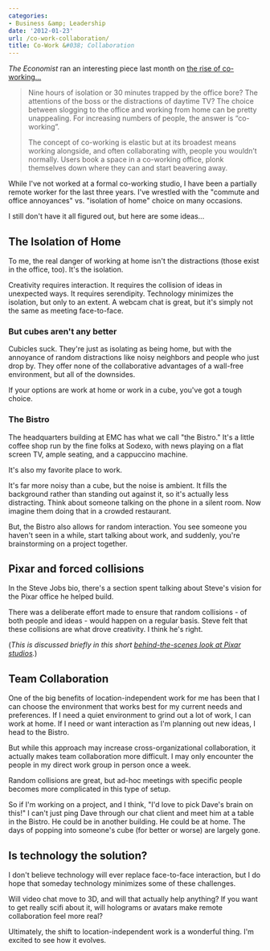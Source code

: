 ```yaml
---
categories:
- Business &amp; Leadership
date: '2012-01-23'
url: /co-work-collaboration/
title: Co-Work &#038; Collaboration
---
```


<em>The Economist</em> ran an interesting piece last month on <a href="http://www.economist.com/node/21542190">the rise of co-working...</a>

<blockquote>Nine hours of isolation or 30 minutes trapped by the office bore? The attentions of the boss or the distractions of daytime TV? The choice between slogging to the office and working from home can be pretty unappealing. For increasing numbers of people, the answer is “co-working”.

The concept of co-working is elastic but at its broadest means working alongside, and often collaborating with, people you wouldn’t normally. Users book a space in a co-working office, plonk themselves down where they can and start beavering away.</blockquote>

While I've not worked at a formal co-working studio, I have been a partially remote worker for the last three years. I've wrestled with the "commute and office annoyances" vs. "isolation of home" choice on many occasions.

I still don't have it all figured out, but here are some ideas...
<!--more-->
<h2>The Isolation of Home</h2>

To me, the real danger of working at home isn't the distractions (those exist in the office, too). It's the isolation.

Creativity requires interaction. It requires the collision of ideas in unexpected ways. It requires serendipity. Technology minimizes the isolation, but only to an extent. A webcam chat is great, but it's simply not the same as meeting face-to-face.

<h3>But cubes aren't any better</h3>

Cubicles suck. They're just as isolating as being home, but with the annoyance of random distractions like noisy neighbors and people who just drop by. They offer none of the collaborative advantages of a wall-free environment, but all of the downsides.

If your options are work at home or work in a cube, you've got a tough choice.

<h3>The Bistro</h3>

The headquarters building at EMC has what we call "the Bistro." It's a little coffee shop run by the fine folks at Sodexo, with news playing on a flat screen TV, ample seating, and a cappuccino machine.

It's also my favorite place to work.

It's far more noisy than a cube, but the noise is ambient. It fills the background rather than standing out against it, so it's actually less distracting. Think about someone talking on the phone in a silent room. Now imagine them doing that in a crowded restaurant.

But, the Bistro also allows for random interaction. You see someone you haven't seen in a while, start talking about work, and suddenly, you're brainstorming on a project together.

<h2>Pixar and forced collisions</h2>

In the Steve Jobs bio, there's a section spent talking about Steve's vision for the Pixar office he helped build.

There was a deliberate effort made to ensure that random collisions - of both people and ideas - would happen on a regular basis. Steve felt that these collisions are what drove creativity. I think he's right.

(<em>This is discussed briefly in this short <a href="https://gomakethings.com/a-rare-look-inside-pixar-studios/">behind-the-scenes look at Pixar studios</a>.</em>)

<h2>Team Collaboration</h2>

One of the big benefits of location-independent work for me has been that I can choose the environment that works best for my current needs and preferences. If I need a quiet environment to grind out a lot of work, I can work at home. If I need or want interaction as I'm planning out new ideas, I head to the Bistro.

But while this approach may increase cross-organizational collaboration, it actually makes team collaboration more difficult. I may only encounter the people in my direct work group in person once a week.

Random collisions are great, but ad-hoc meetings with specific people becomes more complicated in this type of setup.

So if I'm working on a project, and I think, "I'd love to pick Dave's brain on this!" I can't just ping Dave through our chat client and meet him at a table in the Bistro. He could be in another building. He could be at home. The days of popping into someone's cube (for better or worse) are largely gone.

<h2>Is technology the solution?</h2>

I don't believe technology will ever replace face-to-face interaction, but I do hope that someday technology minimizes some of these challenges.

Will video chat move to 3D, and will that actually help anything? If you want to get really scifi about it, will holograms or avatars make remote collaboration feel more real?

Ultimately, the shift to location-independent work is a wonderful thing. I'm excited to see how it evolves.